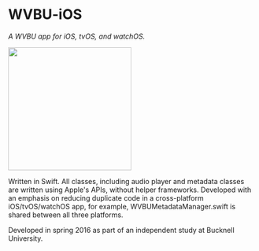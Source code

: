 # WVBU-iOS
*A WVBU app for iOS, tvOS, and watchOS.*

<a href="https://static1.squarespace.com/static/57be255a46c3c412eb24e332/57d1f63015d5dba01a34f6d2/57d1f6318419c276f917acbc/1473377848080/wvbu3.png?format=1500w"><img src="https://static1.squarespace.com/static/57be255a46c3c412eb24e332/57d1f63015d5dba01a34f6d2/57d1f6318419c276f917acbc/1473377848080/wvbu3.png?format=500w" width="250" /></a>

Written in Swift. All classes, including audio player and metadata classes are written using Apple's APIs, without helper frameworks. Developed with an emphasis on reducing duplicate code in a cross-platform iOS/tvOS/watchOS app, for example, WVBUMetadataManager.swift is shared between all three platforms.

Developed in spring 2016 as part of an independent study at Bucknell University.
